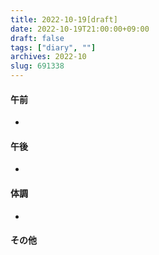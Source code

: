 ```yaml
---
title: 2022-10-19[draft]
date: 2022-10-19T21:00:00+09:00
draft: false
tags: ["diary", ""]
archives: 2022-10
slug: 691338
---
```

#### 午前
- 
#### 午後
- 
#### 体調
- 
#### その他